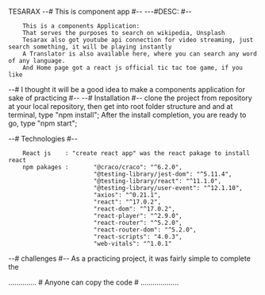 TESARAX
--# This is component app #--
---#DESC: #--

        This is a components Application:
        That serves the purposes to search on wikipedia, Unsplash
        Tesarax also got youtube api connection for video streaming, just search something, it will be playing instantly
        A Translator is also available here, where you can search any word of any language.
        And Home page got a react js official tic tac toe game, if you like

--# I thought it will be a good idea to make a components application for sake of practicing #--
--# Installation #--
        clone the project from repository at your local repository, then
        get into root folder structure and and at terminal, type "npm install";
        After the install completion, you are ready to go, type "npm start";

--# Technologies #--



        React js    : "create react app" was the react pakage to install react
        npm pakages :       "@craco/craco": "^6.2.0",
                            "@testing-library/jest-dom": "^5.11.4",
                            "@testing-library/react": "^11.1.0",
                            "@testing-library/user-event": "^12.1.10",
                            "axios": "^0.21.1",
                            "react": "^17.0.2",
                            "react-dom": "^17.0.2",
                            "react-player": "^2.9.0",
                            "react-router": "^5.2.0",
                            "react-router-dom": "^5.2.0",
                            "react-scripts": "4.0.3",
                            "web-vitals": "^1.0.1"

--# challenges #--
        As a practicing project, it was fairly simple to complete the

.............. # Anyone can copy the code # ...................